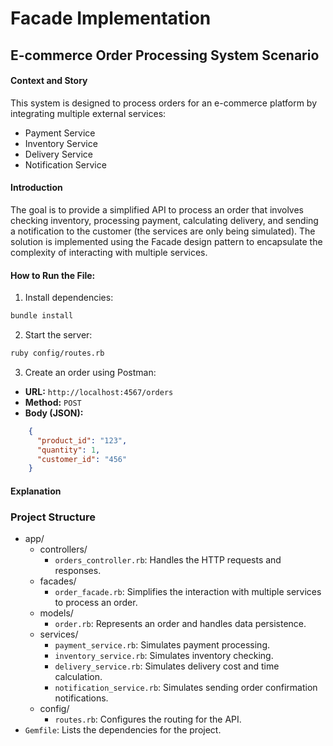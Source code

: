 # Facade Implementation 
## E-commerce Order Processing System Scenario

#### Context and Story

This system is designed to process orders for an e-commerce platform by integrating multiple external services:
- Payment Service
- Inventory Service
- Delivery Service
- Notification Service

#### Introduction

The goal is to provide a simplified API to process an order that involves checking inventory, processing payment, calculating delivery, and sending a notification to the customer (the services are only being simulated). The solution is implemented using the Facade design pattern to encapsulate the complexity of interacting with multiple services.

#### How to Run the File:

1. Install dependencies:
```sh
bundle install
```
2. Start the server:
```sh
ruby config/routes.rb
```
3. Create an order using Postman:
  - **URL:** `http://localhost:4567/orders`
  - **Method:** `POST`
  - **Body (JSON):**
  ```json
      {
        "product_id": "123",
        "quantity": 1,
        "customer_id": "456"
      }
  ```

#### Explanation

### Project Structure
- app/
  - controllers/
      - `orders_controller.rb`: Handles the HTTP requests and responses.
  - facades/
      - `order_facade.rb`: Simplifies the interaction with multiple services to process an order.
  - models/
      - `order.rb`: Represents an order and handles data persistence.
  - services/
    - `payment_service.rb`: Simulates payment processing.
    - `inventory_service.rb`: Simulates inventory checking.
    - `delivery_service.rb`: Simulates delivery cost and time calculation.
    - `notification_service.rb`: Simulates sending order confirmation notifications.
  - config/
    - `routes.rb`: Configures the routing for the API.
- `Gemfile`: Lists the dependencies for the project.
